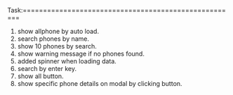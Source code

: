 Task:=====================================================
1) show allphone by auto load.
2) search phones by name.
3) show 10 phones by search.
4) show warning message if no phones found.
5) added spinner when loading data.
6) search by enter key.
7) show all button.
8) show specific phone details on modal by clicking button.
